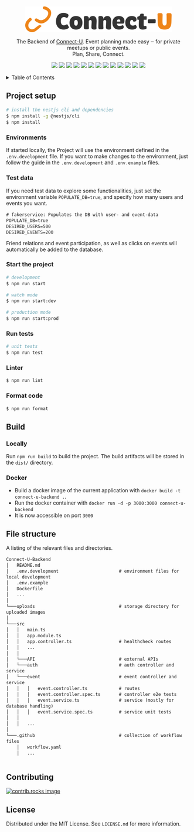 <p align="center">
  <a href="https://connect-u.site/" target="blank"><img src=".github/logo_full_dark.svg" width="400" alt="Connect-U Logo" /></a>
</p>



<p align="center">The Backend of <a href="https://connect-u.site/" target="_blank">Connect-U</a>. Event planning made easy ‒ for private meetups or public events. <br/> Plan, Share, Connect.</p>


<p align="center">
  <a href="https://nestjs.com/" target="_blank"><img src="https://img.shields.io/badge/Nest.js-%23E0234E.svg?logo=nestjs&logoColor=white"/></a>
  <a href="https://www.typescriptlang.org/" target="_blank"><img src="https://img.shields.io/badge/TypeScript-3178C6?logo=typescript&logoColor=fff"/></a>
  <a href="https://www.docker.com/" target="_blank"><img src="https://img.shields.io/badge/Docker-2496ED?logo=docker&logoColor=fff"/></a>
  <a href="https://nodejs.org/" target="_blank"><img src="https://img.shields.io/badge/Node.js-6DA55F?logo=node.js&logoColor=white"/></a>
  <a href="https://www.npmjs.com/" target="_blank"><img src="https://img.shields.io/badge/npm-CB3837?logo=npm&logoColor=fff"/></a>
  <a href="https://typeorm.io/" target="_blank"><img src="https://img.shields.io/badge/TypeORM-FE0803?logo=typeorm&logoColor=fff"/></a>
  <a href="https://jestjs.io/" target="_blank"><img src="https://img.shields.io/badge/Jest-C21325?logo=jest&logoColor=fff"/></a>
  <a href="https://eslint.org/" target="_blank"><img src="https://img.shields.io/badge/eslint-3A33D1?logo=eslint&logoColor=white"/></a>
  <a href="https://prettier.io/" target="_blank"><img src="https://img.shields.io/badge/prettier-1A2C34?logo=prettier&logoColor=F7BA3E"/></a>
  <a href="https://jwt.io/" target="_blank"><img src="https://img.shields.io/badge/JWT-000000?logo=JSON%20web%20tokens&logoColor=white"/></a>
  <a href="https://connect-u.site/" target="_blank"><img src="https://img.shields.io/website-up-down-green-red/http/argo.connect-u.site.svg"/></a>
  <a href="https://dev.connect-u.site/api/docs" target="_blank"><img src="https://img.shields.io/website-up-down-green-red/http/argo.connect-u.site.svg?label=OpenAPI%20Docs"/></a>
  <a href="https://github.com/VNxyz1/Connect-U-Backend/pkgs/container/connect-u-backend" target="_blank"><img src="https://img.shields.io/badge/Docker%20images-2496ED?logo=docker&logoColor=fff"/></a>
</p>


<!-- TABLE OF CONTENTS -->
<details>
  <summary>Table of Contents</summary>
  <ol>
    <li>
      <a href="#project-setup">Project setup</a>
      <ul>
        <li><a href="#environments">Environments</a></li>
        <li><a href="#test-data">Test data</a></li>
        <li><a href="#start-the-project">Start the project</a></li>
        <li><a href="#run-tests">Run tests</a></li>
        <li><a href="#linter">Linter</a></li>
        <li><a href="#format-code">Format code</a></li>
      </ul>
    </li>
    <li>
      <a href="#build">Build</a>
      <ul>
        <li><a href="#locally">Locally</a></li>
        <li><a href="#docker">Docker</a></li>
      </ul>
    </li>
    <li><a href="#file-structure">File structure</a></li>
    <li>
      <a href="#contributing">Contributing</a>
    </li>
    <li>
      <a href="#license">License</a>
    </li>
  </ol>
</details>



## Project setup

```bash
# install the nestjs cli and dependencies
$ npm install -g @nestjs/cli
$ npm install
```

### Environments
If started locally, the Project will use the environment defined in the `.env.development` file. If you want to make changes to the environment, just follow the guide in the `.env.development` and `.env.example` files.

### Test data
If you need test data to explore some functionalities, just set the environment variable `POPULATE_DB=true`, and specify how many users and events you want.

```dotenv
# fakerservice: Populates the DB with user- and event-data
POPULATE_DB=true
DESIRED_USERS=500
DESIRED_EVENTS=200
```
Friend relations and event participation, as well as clicks on events will automatically be added to the database.

### Start the project

```bash
# development
$ npm run start
```
```bash
# watch mode
$ npm run start:dev
```
```bash
# production mode
$ npm run start:prod
```

### Run tests

```bash
# unit tests
$ npm run test
```

### Linter

```bash
$ npm run lint
```

### Format code

```bash
$ npm run format
```

## Build
### Locally
Run `npm run build` to build the project. The build artifacts will be stored in the `dist/` directory.

### Docker
- Build a docker image of the current application with `docker build -t connect-u-backend .`.
- Run the docker container with `docker run -d -p 3000:3000 connect-u-backend`
- It is now accessible on port `3000`

## File structure
A listing of the relevant files and directories.

```
Connect-U-Backend
│   README.md
│   .env.development                       # environment files for local development
│   .env.example
│   Dockerfile
│   ...
│
└───uploads                                # storage directory for uploaded images
│
└───src
│   │   main.ts
│   │   app.module.ts
│   │   app.controller.ts                  # healthcheck routes
│   │   ...
│   │
│   └───API                                # external APIs
│   └───auth                               # auth controller and service
│   └───event                              # event controller and service
│   │   │   event.controller.ts            # routes
│   │   │   event.controller.spec.ts       # controller e2e tests
│   │   │   event.service.ts               # service (mostly for database handling)
│   │   │   event.service.spec.ts          # service unit tests
│   │
│   │   ...
│
└───.github                                # collection of workflow files
    │   workflow.yaml
    │   ...
    
```

## Contributing

<a href="https://github.com/VNxyz1/Connect-U-Backend/graphs/contributors">
  <img src="https://contrib.rocks/image?repo=VNxyz1/Connect-U-Backend" alt="contrib.rocks image" />
</a>

## License

Distributed under the MIT License. See `LICENSE.md` for more information.
